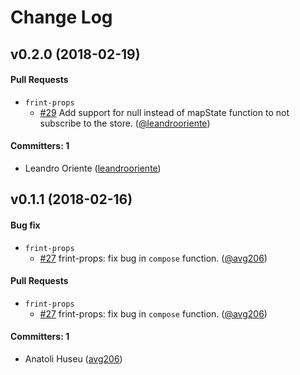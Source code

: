# Change Log

## v0.2.0 (2018-02-19)

#### Pull Requests
* `frint-props`
  * [#29](https://github.com/frintjs/frint-props/pull/29) Add support for null instead of mapState function to not subscribe to the store. ([@leandrooriente](https://github.com/leandrooriente))

#### Committers: 1
- Leandro Oriente ([leandrooriente](https://github.com/leandrooriente))

## v0.1.1 (2018-02-16)

#### Bug fix
* `frint-props`
  * [#27](https://github.com/frintjs/frint-props/pull/27) frint-props: fix bug in `compose` function. ([@avg206](https://github.com/avg206))

#### Pull Requests
* `frint-props`
  * [#27](https://github.com/frintjs/frint-props/pull/27) frint-props: fix bug in `compose` function. ([@avg206](https://github.com/avg206))

#### Committers: 1
- Anatoli Huseu ([avg206](https://github.com/avg206))
